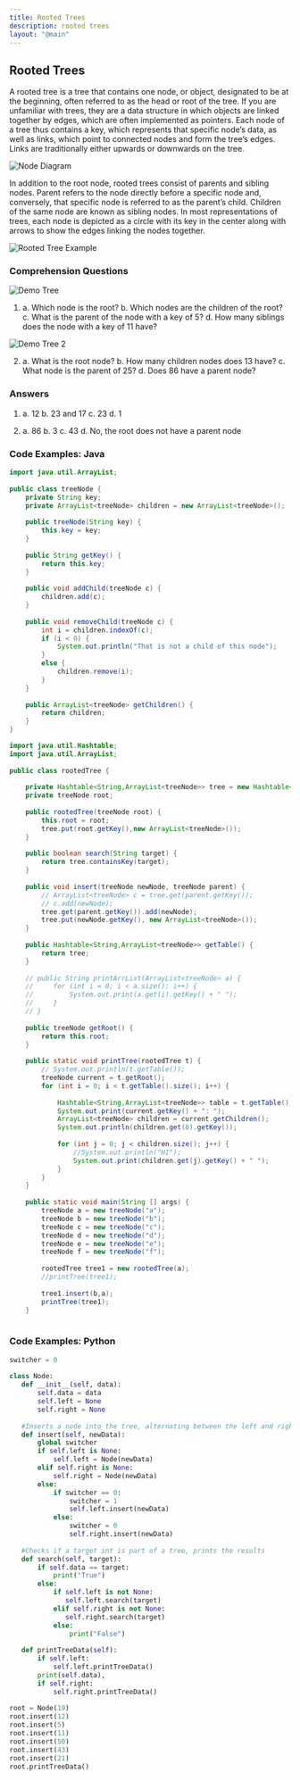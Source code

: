 ```yaml
---
title: Rooted Trees
description: rooted trees
layout: "@main"
---
```


## **Rooted Trees**

A rooted tree is a tree that contains one node, or object, designated to be at the beginning, often referred to as the head or root of the tree. If you are unfamiliar with trees, they are a data structure in which objects are linked together by edges, which are often implemented as pointers. Each node of a tree thus contains a key, which represents that specific node’s data, as well as links, which point to connected nodes and form the tree’s edges. Links are traditionally either upwards or downwards on the tree.

![Node Diagram](https://i.ibb.co/nCzfZ6V/Image-1-Rooted-Trees-Blog-Post.png)

In addition to the root node, rooted trees consist of parents and sibling nodes. Parent refers to the node directly before a specific node and, conversely, that specific node is referred to as the parent’s child. Children of the same node are known as sibling nodes. In most representations of trees, each node is depicted as a circle with its key in the center along with arrows to show the edges linking the nodes together.

![Rooted Tree Example](https://i.ibb.co/9vCmHyn/Image-2-Rooted-Trees-Blog-Post.jpg)

### Comprehension Questions

![Demo Tree](https://i.ibb.co/Nj9tVc5/Image-3-Rooted-Trees-Blog-Post.png)

1. a. Which node is the root?
b. Which nodes are the children of the root?
c. What is the parent of the node with a key of 5? 
d. How many siblings does the node with a key of 11 have?

![Demo Tree 2](https://i.ibb.co/kmRVrjy/Image-4-Rooted-Trees-Blog-Post.png)

2. a. What is the root node?
b. How many children nodes does 13 have?
c. What node is the parent of 25?
d. Does 86 have a parent node?

### Answers

1. a. 12
b. 23 and 17
c. 23
d. 1


1. a. 86
b. 3
c. 43
d. No, the root does not have a parent node

### Code Examples: Java

```Java
import java.util.ArrayList;
​
public class treeNode {
    private String key;
    private ArrayList<treeNode> children = new ArrayList<treeNode>();
​
    public treeNode(String key) {
        this.key = key;
    }
​
    public String getKey() {
        return this.key;
    }
​
    public void addChild(treeNode c) {
        children.add(c);
    }
​
    public void removeChild(treeNode c) {
        int i = children.indexOf(c);
        if (i < 0) {
            System.out.println("That is not a child of this node");
        }
        else {
            children.remove(i);
        }
    }
​
    public ArrayList<treeNode> getChildren() {
        return children;
    }
}

import java.util.Hashtable;
import java.util.ArrayList;
​
public class rootedTree {
​
    private Hashtable<String,ArrayList<treeNode>> tree = new Hashtable<>();
    private treeNode root;
​
    public rootedTree(treeNode root) {
        this.root = root;
        tree.put(root.getKey(),new ArrayList<treeNode>());
    }
​
    public boolean search(String target) {
        return tree.containsKey(target);
    }
​
    public void insert(treeNode newNode, treeNode parent) {
        // ArrayList<treeNode> c = tree.get(parent.getKey());
        // c.add(newNode);
        tree.get(parent.getKey()).add(newNode);
        tree.put(newNode.getKey(), new ArrayList<treeNode>());
    }
​
    public Hashtable<String,ArrayList<treeNode>> getTable() {
        return tree;
    }
​
    // public String printArrList(ArrayList<treeNode> a) {
    //     for (int i = 0; i < a.size(); i++) {
    //         System.out.print(a.get(i).getKey() + " ");
    //     }
    // } 
​
    public treeNode getRoot() {
        return this.root;
    }
​
    public static void printTree(rootedTree t) {
        // System.out.println(t.getTable());
        treeNode current = t.getRoot();
        for (int i = 0; i < t.getTable().size(); i++) {
​
            Hashtable<String,ArrayList<treeNode>> table = t.getTable();
            System.out.print(current.getKey() + ": ");
            ArrayList<treeNode> children = current.getChildren();
            System.out.println(children.get(0).getKey());
​
            for (int j = 0; j < children.size(); j++) {
                //System.out.println("HI");
                System.out.print(children.get(j).getKey() + " ");
            }
        }
    }
​
    public static void main(String [] args) {
        treeNode a = new treeNode("a");
        treeNode b = new treeNode("b");
        treeNode c = new treeNode("c");
        treeNode d = new treeNode("d");
        treeNode e = new treeNode("e");
        treeNode f = new treeNode("f");
​
        rootedTree tree1 = new rootedTree(a);
        //printTree(tree1);
​
        tree1.insert(b,a);
        printTree(tree1);
    }
​
```

### Code Examples: Python

```Python
switcher = 0
 
class Node:
   def __init__(self, data):
       self.data = data
       self.left = None
       self.right = None
  
   #Inserts a node into the tree, alternating between the left and right sides
   def insert(self, newData):
       global switcher
       if self.left is None:
           self.left = Node(newData)
       elif self.right is None:
           self.right = Node(newData)
       else:
           if switcher == 0:
               switcher = 1
               self.left.insert(newData)
           else:
               switcher = 0
               self.right.insert(newData)
 
   #Checks if a target int is part of a tree, prints the results
   def search(self, target):
       if self.data == target:
           print("True")
       else:
           if self.left is not None:
              self.left.search(target)
           elif self.right is not None:
              self.right.search(target)
           else:
               print("False")
  
   def printTreeData(self):
       if self.left:
           self.left.printTreeData()
       print(self.data),
       if self.right:
           self.right.printTreeData()
 
root = Node(19)
root.insert(12)
root.insert(5)
root.insert(11)
root.insert(50)
root.insert(43)
root.insert(21)
root.printTreeData()
```